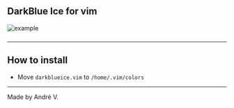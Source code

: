 ## DarkBlue Ice for vim
![example](https://cdn.discordapp.com/attachments/774302890142597160/878389624190402600/unknown.png)

### 

---

## How to install
* Move `darkblueice.vim` to `/home/.vim/colors`

---

Made by André V.